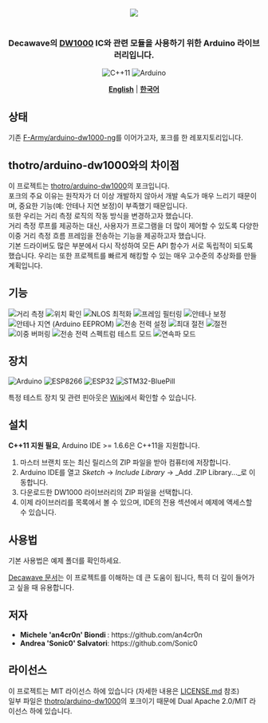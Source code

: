 <br/>
<div align="center">
  <img src="../../img/logo.png">
</div>
<br/>
<div align="center">

### Decawave의 [DW1000](https://www.decawave.com/product/dw1000-radio-ic/) IC와 관련 모듈을 사용하기 위한 Arduino 라이브러리입니다.

![C++11](https://img.shields.io/badge/C%2B%2B-11-brightgreen.svg?&style=for-the-badge)
![Arduino](https://img.shields.io/badge/Arduino-%3E%3D1.6.6-blue.svg?&style=for-the-badge)

[**English**](../en/README.en.md) | [**한국어**](../kr/README.ko.md)

</div>

상태
------------
기존 [F-Army/arduino-dw1000-ng](https://github.com/F-Army/arduino-dw1000-ng)를 이어가고자, 포크를 한 레포지토리입니다.

thotro/arduino-dw1000와의 차이점
------------
이 프로젝트는 [thotro/arduino-dw1000](https://github.com/thotro/arduino-dw1000)의 포크입니다.<br/>
포크의 주요 이유는 원작자가 더 이상 개발하지 않아서 개발 속도가 매우 느리기 때문이며, 중요한 기능(예: 안테나 지연 보정)이 부족했기 때문입니다.<br/>
또한 우리는 거리 측정 로직의 작동 방식을 변경하고자 했습니다.<br/>
거리 측정 루프를 제공하는 대신, 사용자가 프로그램을 더 많이 제어할 수 있도록 다양한 이중 거리 측정 흐름 프레임을 전송하는 기능을 제공하고자 했습니다.<br/>
기본 드라이버도 많은 부분에서 다시 작성하여 모든 API 함수가 서로 독립적이 되도록 했습니다.
우리는 또한 프로젝트를 빠르게 해킹할 수 있는 매우 고수준의 추상화를 만들 계획입니다.

기능
------------
![거리 측정](https://img.shields.io/badge/거리%20측정-done-brightgreen.svg?&style=for-the-badge)
![위치 확인](https://img.shields.io/badge/위치%20확인-done-brightgreen.svg?&style=for-the-badge)
![NLOS 최적화](https://img.shields.io/badge/NLOS%20최적화-done-brightgreen.svg?&style=for-the-badge)
![프레임 필터링](https://img.shields.io/badge/프레임%20필터링-done-brightgreen.svg?&style=for-the-badge)
![안테나 보정](https://img.shields.io/badge/안테나%20보정-api-yellow.svg?&style=for-the-badge)
![안테나 지연 (Arduino EEPROM)](https://img.shields.io/badge/안테나%20지연%20\(Arduino%20EEPROM\)-test-orange.svg?&style=for-the-badge)
![전송 전력 설정](https://img.shields.io/badge/전송%20전력%20설정-done-brightgreen.svg?&style=for-the-badge)
![최대 절전](https://img.shields.io/badge/최대%20절전%20-done-brightgreen.svg?&style=for-the-badge)
![절전](https://img.shields.io/badge/절전%20-TODO-red.svg?&style=for-the-badge)
![이중 버퍼링](https://img.shields.io/badge/이중%20버퍼링-TODO-red.svg?&style=for-the-badge)
![전송 전력 스펙트럼 테스트 모드](https://img.shields.io/badge/전송%20전력%20스펙트럼%20테스트%20모드-DONE-brightgreen.svg?&style=for-the-badge)
![연속파 모드](https://img.shields.io/badge/연속파%20모드-TODO-red.svg?&style=for-the-badge)
<br/>

장치
------------
![Arduino](https://img.shields.io/badge/Arduino-done-brightgreen.svg?&style=for-the-badge)
![ESP8266](https://img.shields.io/badge/ESP8266-done-brightgreen.svg?&style=for-the-badge)
![ESP32](https://img.shields.io/badge/ESP32-test-yellow.svg?&style=for-the-badge)
![STM32-BluePill](https://img.shields.io/badge/STM32_BluePill-Experimental-yellow.svg?&style=for-the-badge)

특정 테스트 장치 및 관련 핀아웃은 [Wiki](https://github.com/F-Army/arduino-dw1000-ng/wiki/Tested-hardware-boards)에서 확인할 수 있습니다.

설치
------------
**C++11 지원 필요**, Arduino IDE >= 1.6.6은 C++11을 지원합니다.

 1. 마스터 브랜치 또는 최신 릴리스의 ZIP 파일을 받아 컴퓨터에 저장합니다.
 2. Arduino IDE를 열고 _Sketch_ -> _Include Library_ -> _Add .ZIP Library..._로 이동합니다.
 3. 다운로드한 DW1000 라이브러리의 ZIP 파일을 선택합니다.
 4. 이제 라이브러리를 목록에서 볼 수 있으며, IDE의 전용 섹션에서 예제에 액세스할 수 있습니다.

사용법
-----
기본 사용법은 예제 폴더를 확인하세요.

[Decawave 문서](https://github.com/F-Army/arduino-dw1000-ng/wiki/Decawave's-documentation)는 이 프로젝트를 이해하는 데 큰 도움이 됩니다, 특히 더 깊이 들어가고 싶을 때 유용합니다.

저자
------------
<ul>
  <li><b>Michele 'an4cr0n' Biondi </b>: https://github.com/an4cr0n</li>
  <li><b>Andrea 'Sonic0' Salvatori</b>: https://github.com/Sonic0</li>
</ul>

라이선스
-------
이 프로젝트는 MIT 라이선스 하에 있습니다 (자세한 내용은 [LICENSE.md](https://github.com/F-Army/arduino-dw1000Ng/blob/master/LICENSE.md) 참조) <br />
일부 파일은 [thotro/arduino-dw1000](https://github.com/thotro/arduino-dw1000)의 포크이기 때문에 Dual Apache 2.0/MIT 라이선스 하에 있습니다.
